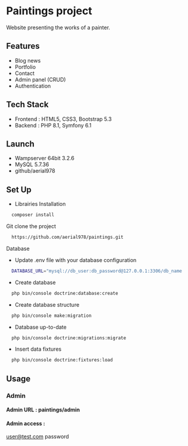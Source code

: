 # Paintings project

Website presenting the works of a painter.

## Features

* Blog news
* Portfolio
* Contact
* Admin panel (CRUD)
* Authentication

## Tech Stack

* Frontend : HTML5, CSS3, Bootstrap 5.3
* Backend : PHP 8.1, Symfony 6.1

## Launch

*  Wampserver 64bit 3.2.6
*  MySQL 5.7.36
*  github/aerial978

## Set Up

*   Librairies Installation

```bash
  composer install
```

Git clone the project

```bash
  https://github.com/aerial978/paintings.git
```

Database

*   Update .env file with your database configuration

```bash
  DATABASE_URL="mysql://db_user:db_password@127.0.0.1:3306/db_name
```

*   Create database

```bash
  php bin/console doctrine:database:create
```

*   Create database structure

```bash
  php bin/console make:migration
```

*   Database up-to-date

```bash
  php bin/console doctrine:migrations:migrate
```

*   Insert data fixtures

```bash
  php bin/console doctrine:fixtures:load
```
## Usage

### Admin

#### Admin URL : paintings/admin
#### Admin access : 
user@test.com
password
